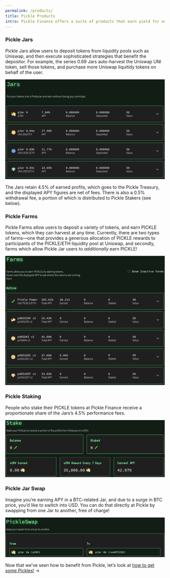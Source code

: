 ```yaml
---
permalink: /products/
title: Pickle Products
intro: Pickle Finance offers a suite of products that earn yield for our users.
---
```


### Pickle Jars

Pickle Jars allow users to deposit tokens from liquidity pools such as Uniswap, and then execute sophisticated strategies that benefit the depositor. For example, the series 0.69 Jars auto-harvest the Uniswap UNI token, sell those tokens, and purchase more Uniswap liquitidy tokens on behalf of the user.

![](/images/2020-10-07-jars.png)

The Jars retain 4.5% of earned profits, which goes to the Pickle Treasury, and the displayed APY figures are net of fees. There is also a 0.5% withdrawal fee, a portion of which is distributed to Pickle Stakers (see below).

### Pickle Farms

Pickle Farms allow users to deposit a variety of tokens, and earn PICKLE tokens, which they can harvest at any time. Currently, there are two types of farms—one that provides a generous allocation of PICKLE rewards to participants of the PICKLE/ETH liquidity pool at Uniswap, and secondly, farms which allow Pickle Jar users to *additionally* earn PICKLE!

![](/images/2020-10-07-farms.png)

### Pickle Staking

People who stake their PICKLE tokens at Pickle Finance receive a proportionate share of the Jars’s 4.5% performance fees. 

![](/images/2020-10-08-staking.png)

### Pickle Jar Swap

Imagine you’re earning APY in a BTC-related Jar, and due to a surge in BTC price, you’d like to switch into USD. You can do that directly at Pickle by swapping from one Jar to another, free of charge!

![](/images/2020-10-28-swap.png)

Now that we’ve seen how to benefit from Pickle, let’s look at [how to get some Pickles!](/get-pickle/) →

